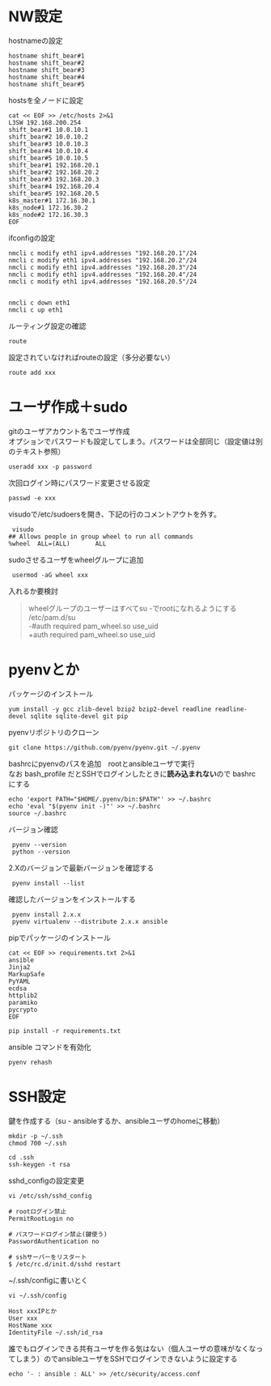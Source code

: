 # NW設定
hostnameの設定
```
hostname shift_bear#1
hostname shift_bear#2
hostname shift_bear#3
hostname shift_bear#4
hostname shift_bear#5
```

hostsを全ノードに設定
```
cat << EOF >> /etc/hosts 2>&1
L3SW 192.168.200.254
shift_bear#1 10.0.10.1
shift_bear#2 10.0.10.2
shift_bear#3 10.0.10.3
shift_bear#4 10.0.10.4
shift_bear#5 10.0.10.5
shift_bear#1 192.168.20.1
shift_bear#2 192.168.20.2
shift_bear#3 192.168.20.3
shift_bear#4 192.168.20.4
shift_bear#5 192.168.20.5
k8s_master#1 172.16.30.1
k8s_node#1 172.16.30.2
k8s_node#2 172.16.30.3
EOF
```

ifconfigの設定
```
nmcli c modify eth1 ipv4.addresses "192.168.20.1"/24 
nmcli c modify eth1 ipv4.addresses "192.168.20.2"/24 
nmcli c modify eth1 ipv4.addresses "192.168.20.3"/24 
nmcli c modify eth1 ipv4.addresses "192.168.20.4"/24 
nmcli c modify eth1 ipv4.addresses "192.168.20.5"/24 


nmcli c down eth1
nmcli c up eth1
```

ルーティング設定の確認
```
route
```

設定されていなければrouteの設定（多分必要ない）
```
route add xxx
```


# ユーザ作成＋sudo
gitのユーザアカウント名でユーザ作成  
オプションでパスワードも設定してしまう。パスワードは全部同じ（設定値は別のテキスト参照）
```
useradd xxx -p password
```

次回ログイン時にパスワード変更させる設定
```
passwd -e xxx
```
 
visudoで/etc/sudoersを開き、下記の行のコメントアウトを外す。
```
 visudo
## Allows people in group wheel to run all commands
%wheel  ALL=(ALL)       ALL
```

sudoさせるユーザをwheelグループに追加
```
 usermod -aG wheel xxx
```

入れるか要検討
> wheelグループのユーザーはすべてsu -でrootになれるようにする  
> /etc/pam.d/su  
> -#auth            required        pam_wheel.so use_uid  
> +auth            required        pam_wheel.so use_uid  



# pyenvとか
パッケージのインストール
```
yum install -y gcc zlib-devel bzip2 bzip2-devel readline readline-devel sqlite sqlite-devel git pip
```

pyenvリポジトリのクローン
```
git clone https://github.com/pyenv/pyenv.git ~/.pyenv
```

bashrcにpyenvのパスを追加　rootとansibleユーザで実行  
なお bash_profile だとSSHでログインしたときに**読み込まれない**ので bashrc にする
```
echo 'export PATH="$HOME/.pyenv/bin:$PATH"' >> ~/.bashrc
echo 'eval "$(pyenv init -)"' >> ~/.bashrc
source ~/.bashrc
```

バージョン確認
```
 pyenv --version
 python --version
```

2.Xのバージョンで最新バージョンを確認する
```
 pyenv install --list
```

確認したバージョンをインストールする
```
 pyenv install 2.x.x
 pyenv virtualenv --distribute 2.x.x ansible
```

pipでパッケージのインストール
```
cat << EOF >> requirements.txt 2>&1
ansible
Jinja2
MarkupSafe
PyYAML
ecdsa
httplib2
paramiko
pycrypto
EOF

pip install -r requirements.txt
```

ansible コマンドを有効化
```
pyenv rehash
```


# SSH設定
鍵を作成する（su - ansibleするか、ansibleユーザのhomeに移動）
```
mkdir -p ~/.ssh
chmod 700 ~/.ssh

cd .ssh
ssh-keygen -t rsa
```

sshd_configの設定変更
```
vi /etc/ssh/sshd_config

# rootログイン禁止
PermitRootLogin no

# パスワードログイン禁止(鍵使う)
PasswordAuthentication no

# sshサーバーをリスタート
$ /etc/rc.d/init.d/sshd restart
```

~/.ssh/configに書いとく
```
vi ~/.ssh/config

Host xxxIPとか
User xxx
HostName xxx
IdentityFile ~/.ssh/id_rsa
```

誰でもログインできる共有ユーザを作る気はない（個人ユーザの意味がなくなってしまう）のでansibleユーザをSSHでログインできないように設定する
```
echo '- : ansible : ALL' >> /etc/security/access.conf 
```




